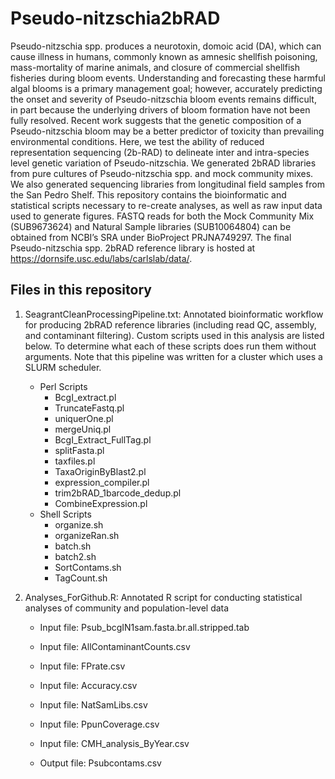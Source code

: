# Pseudo-nitzschia2bRAD
Pseudo-nitzschia spp. produces a neurotoxin, domoic acid (DA), which can cause illness in humans, commonly known as amnesic shellfish poisoning, mass-mortality of marine animals, and closure of commercial shellfish fisheries during bloom events. Understanding and forecasting these harmful algal blooms is a primary management goal; however, accurately predicting the onset and severity of Pseudo-nitzschia bloom events remains difficult, in part because the underlying drivers of bloom formation have not been fully resolved. Recent work suggests that the genetic composition of a Pseudo-nitzschia bloom may be a better predictor of toxicity than prevailing environmental conditions. Here, we test the ability of reduced representation sequencing (2b-RAD) to delineate inter and intra-species level genetic variation of Pseudo-nitzschia. We generated 2bRAD libraries from pure cultures of Pseudo-nitzschia spp. and mock community mixes. We also generated sequencing libraries from longitudinal field samples from the San Pedro Shelf. This repository contains the bioinformatic and statistical scripts necessary to re-create analyses, as well as raw input data used to generate figures. FASTQ reads for both the Mock Community Mix (SUB9673624) and Natural Sample libraries (SUB10064804) can be obtained from NCBI’s SRA under BioProject PRJNA749297. The final Pseudo-nitzschia spp. 2bRAD reference library is hosted at https://dornsife.usc.edu/labs/carlslab/data/.

Files in this repository 
-----------

1. SeagrantCleanProcessingPipeline.txt: Annotated bioinformatic workflow for producing 2bRAD reference libraries (including read QC, assembly, and contaminant filtering). Custom scripts used in this analysis are listed below. To determine what each of these scripts does run them without arguments. Note that this pipeline was written for a cluster which uses a SLURM scheduler. 
	- Perl Scripts
	  - BcgI_extract.pl
	  - TruncateFastq.pl
	  - uniquerOne.pl
	  - mergeUniq.pl
	  - BcgI_Extract_FullTag.pl
	  - splitFasta.pl
	  - taxfiles.pl
	  - TaxaOriginByBlast2.pl
	  - expression_compiler.pl
	  - trim2bRAD_1barcode_dedup.pl
	  - CombineExpression.pl
	- Shell Scripts
	  - organize.sh
	  - organizeRan.sh
	  - batch.sh
	  - batch2.sh
	  - SortContams.sh
	  - TagCount.sh
	
2. Analyses_ForGithub.R: Annotated R script for conducting statistical analyses of community and population-level data
	- Input file: Psub_bcgIN1sam.fasta.br.all.stripped.tab
	- Input file: AllContaminantCounts.csv
	- Input file: FPrate.csv
	- Input file: Accuracy.csv
	- Input file: NatSamLibs.csv
	- Input file: PpunCoverage.csv
	- Input file: CMH_analysis_ByYear.csv
	
	- Output file: Psubcontams.csv

